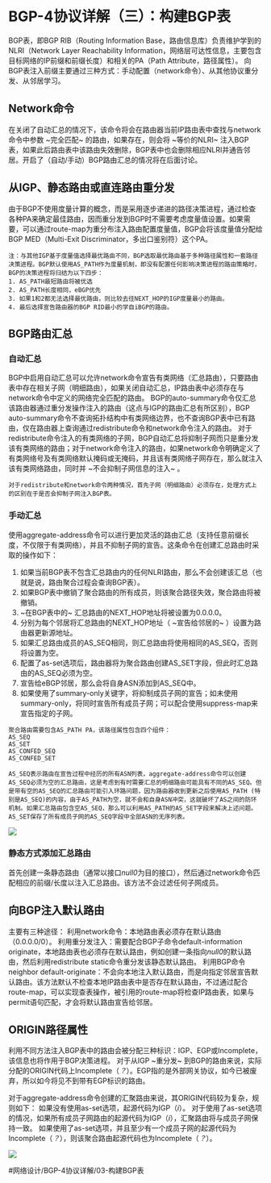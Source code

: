 # BGP-4协议详解（三）：构建BGP表
BGP表，即BGP RIB（Routing Information Base，路由信息库）负责维护学到的NLRI（Network Layer Reachability Information，网络层可达性信息，主要包含目标网络的IP前缀和前缀长度）和相关的PA（Path Attribute，路径属性）。
向BGP表注入前缀主要通过三种方式：手动配置（network命令）、从其他协议重分发、从邻居学习。

## Network命令
在关闭了自动汇总的情况下，该命令将会在路由器当前IP路由表中查找与network命令中参数 ~完全匹配~ 的路由，如果存在，则会将 ~等价的NLRI~ 注入BGP表，如果此后路由表中该路由失效删除，BGP表中也会删除相应NLRI并通告邻居。开启了（自动/手动）BGP路由汇总的情况将在后面讨论。

## 从IGP、静态路由或直连路由重分发
由于BGP不使用度量计算的概念，而是采用逐步递进的路径决策进程，通过检查各种PA来确定最佳路由，因而重分发到BGP时不需要考虑度量值设置。如果需要，可以通过route-map为重分布注入路由配置度量值，BGP会将该度量值分配给BGP MED（Multi-Exit Discriminator，多出口鉴别符）这个PA。

```
注：与其他IGP基于度量值选择最优路由不同，BGP选取最优路由基于多种路径属性和一套路径决策进程。BGP默认使用AS_PATH作为度量机制，即没有配置任何影响决策进程的路由策略时，BGP的决策进程将归结为以下四步：
1. AS_PATH最短路由将被优选
2. AS_PATH长度相同，eBGP优先
3. 如果1和2都无法选择最优路由，则比较去往NEXT_HOP的IGP度量最小的路由。
4. 最后选择宣告路由器的BGP RID最小的学自iBGP的路由。
```

## BGP路由汇总

### 自动汇总

BGP中启用自动汇总可以允许network命令宣告有类网络（汇总路由），只要路由表中存在相关子网（明细路由），如果关闭自动汇总，IP路由表中必须存在与network命令中定义的网络完全匹配的路由。
BGP的auto-summary命令仅汇总该路由器通过重分发操作注入的路由（这点与IGP的路由汇总有所区别），BGP auto-summary命令不查询拓扑结构中有类网络边界，也不查询BGP表中已有路由，仅在路由器上查询通过redistribute命令和network命令注入的路由。
对于redistribute命令注入的有类网络的子网，BGP自动汇总将抑制子网而只是重分发该有类网络的路由；对于network命令注入的路由，如果network命令明确定义了有类网络号及有类网络默认掩码或无掩码，并且该有类网络子网存在，那么就注入该有类网络路由，同时并 ~不会抑制子网信息的注入~ 。

```
对于redistribute和network命令两种情况，首先子网（明细路由）必须存在，处理方式上的区别在于是否会抑制子网注入BGP表。
```

### 手动汇总

使用aggregate-address命令可以进行更加灵活的路由汇总（支持任意前缀长度，不仅限于有类网络），并且不抑制子网的宣告。这条命令在创建汇总路由时采取的操作如下：

1. 如果当前BGP表不包含汇总路由内的任何NLRI路由，那么不会创建该汇总（也就是说，路由聚合过程会查询BGP表）。
2. 如果BGP表中撤销了聚合路由的所有成员，则该聚合路径失效，聚合路由将被撤销。
3. ~在BGP表中的~ 汇总路由的NEXT_HOP地址将被设置为0.0.0.0。
4. 分别为每个邻居将汇总路由的NEXT_HOP地址（ ~宣告给邻居的~ ）设置为路由器更新源地址。
5. 如果汇总路由成员的AS_SEQ相同，则汇总路由将使用相同的AS_SEQ，否则将设置为空。
6. 配置了as-set选项后，路由器将为聚合路由创建AS_SET字段，但此时汇总路由的AS_SEQ必须为空。
7. 宣告给eBGP邻居，那么会将自身ASN添加到AS_SEQ中。
8. 如果使用了summary-only关键字，将抑制成员子网的宣告；如未使用summary-only，将同时宣告所有成员子网；可以配合使用suppress-map来宣告指定的子网。

```
聚合路由需要包含AS_PATH PA，该路径属性包含四个组件：
AS_SEQ
AS_SET
AS_CONFED_SEQ
AS_CONFED_SET

AS_SEQ表示路由在宣告过程中经历的所有ASN列表，aggregate-address命令可以创建AS_SEQ必须为空的汇总路由，这是考虑到有时需要汇总的明细路由可能具有不同的AS_SEQ。但是带有空的AS_SEQ的汇总路由可能引入环路问题，因为路由器收到更新之后使用AS_PATH (特别是AS_SEQ)的内容，由于AS_PATH为空，就不会和自身ASN冲突，这就破坏了AS之间的防环机制。如果汇总路由包含空AS_SEQ，那么可以利用AS_PATH的AS_SET字段来解决上述问题。AS_SET保存了所有成员子网的AS_SEQ字段中全部ASN的无序列表。
```

![](BGP-4%E5%8D%8F%E8%AE%AE%E8%AF%A6%E8%A7%A3%EF%BC%88%E4%B8%89%EF%BC%89%EF%BC%9A%E6%9E%84%E5%BB%BABGP%E8%A1%A8/AAE4F272-8B20-4121-9918-71E464331F8F.png)

### 静态方式添加汇总路由

首先创建一条静态路由（通常以接口*null0*为目的接口），然后通过network命令匹配相应的前缀/长度以注入汇总路由。该方法不会过滤任何子网成员。

## 向BGP注入默认路由
主要有三种途径：
利用network命令：本地路由表必须存在默认路由（0.0.0.0/0）。
利用重分发注入：需要配合BGP子命令default-information originate，本地路由表也必须存在默认路由，例如创建一条指向*null0*的默认路由，然后利用redistribute static命令重分发该静态默认路由。
利用BGP命令neighbor <neighbor-id> defauIt-originate：不会向本地注入默认路由，而是向指定邻居宣告默认路由。该方法默认不检查本地IP路由表中是否存在默认路由，不过通过配合route-map，可以实现查表操作，被引用的route-map将检查IP路由表，如果与permit语句匹配，才会将默认路由宣告给邻居。

## ORIGIN路径属性
利用不同方法注入BGP表中的路由会被分配三种标识：IGP、EGP或Incomplete，该信息也将作用于BGP决策进程。
对于从IGP ~重分发~ 到BGP的路由来说，实际分配的ORIGIN代码上Incomplete（*？*）。EGP指的是外部网关协议，如今已被废弃，所以如今将见不到带有EGP标识的路由。

对于aggregate-address命令创建的汇聚路由来说，其ORIGIN代码较为复杂，规则如下：
如果没有使用as-set选项，起源代码为IGP（*i*）。
对于使用了as-set选项的情况，如果所有成员子网路由的起源代码为IGP（*i*），汇聚路由将与成员子网保持一致。
如果使用了as-set选项，并且至少有一个成员子网的起源代码为Incomplete（*？*），则该聚合路由起源代码也为Incomplete（*？*）。

![](BGP-4%E5%8D%8F%E8%AE%AE%E8%AF%A6%E8%A7%A3%EF%BC%88%E4%B8%89%EF%BC%89%EF%BC%9A%E6%9E%84%E5%BB%BABGP%E8%A1%A8/F2CFE28B-63F2-4B7A-98E5-EBCBC91359E0.png)

#网络设计/BGP-4协议详解/03-构建BGP表

